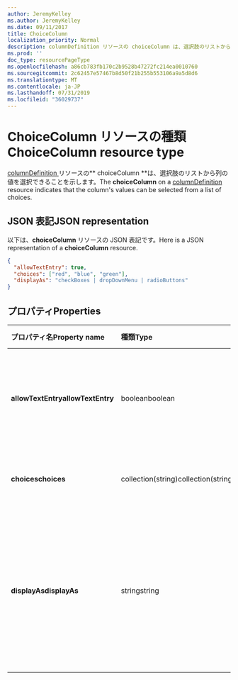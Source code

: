 ```yaml
---
author: JeremyKelley
ms.author: JeremyKelley
ms.date: 09/11/2017
title: ChoiceColumn
localization_priority: Normal
description: columnDefinition リソースの choiceColumn は、選択肢のリストから列の値を選択できることを示します。
ms.prod: ''
doc_type: resourcePageType
ms.openlocfilehash: a86cb783fb170c2b9528b47272fc214ea0010760
ms.sourcegitcommit: 2c62457e57467b8d50f21b255b553106a9a5d8d6
ms.translationtype: MT
ms.contentlocale: ja-JP
ms.lasthandoff: 07/31/2019
ms.locfileid: "36029737"
---
```

# <a name="choicecolumn-resource-type"></a><span data-ttu-id="9e455-103">ChoiceColumn リソースの種類</span><span class="sxs-lookup"><span data-stu-id="9e455-103">ChoiceColumn resource type</span></span>

<span data-ttu-id="9e455-104">[columnDefinition ](columndefinition.md)リソースの\*\* choiceColumn \*\*は、選択肢のリストから列の値を選択できることを示します。</span><span class="sxs-lookup"><span data-stu-id="9e455-104">The **choiceColumn** on a [columnDefinition](columndefinition.md) resource indicates that the column's values can be selected from a list of choices.</span></span>

## <a name="json-representation"></a><span data-ttu-id="9e455-105">JSON 表記</span><span class="sxs-lookup"><span data-stu-id="9e455-105">JSON representation</span></span>

<span data-ttu-id="9e455-106">以下は、**choiceColumn** リソースの JSON 表記です。</span><span class="sxs-lookup"><span data-stu-id="9e455-106">Here is a JSON representation of a **choiceColumn** resource.</span></span>
<!-- { "blockType": "resource", "@odata.type": "microsoft.graph.choiceColumn" } -->

```json
{
  "allowTextEntry": true,
  "choices": ["red", "blue", "green"],
  "displayAs": "checkBoxes | dropDownMenu | radioButtons"
}
```

## <a name="properties"></a><span data-ttu-id="9e455-107">プロパティ</span><span class="sxs-lookup"><span data-stu-id="9e455-107">Properties</span></span>

| <span data-ttu-id="9e455-108">プロパティ名</span><span class="sxs-lookup"><span data-stu-id="9e455-108">Property name</span></span>      | <span data-ttu-id="9e455-109">種類</span><span class="sxs-lookup"><span data-stu-id="9e455-109">Type</span></span>               | <span data-ttu-id="9e455-110">説明</span><span class="sxs-lookup"><span data-stu-id="9e455-110">Description</span></span>
|:-------------------|:-------------------|:----------------------------------------------
| <span data-ttu-id="9e455-111">**allowTextEntry**</span><span class="sxs-lookup"><span data-stu-id="9e455-111">**allowTextEntry**</span></span> | <span data-ttu-id="9e455-112">boolean</span><span class="sxs-lookup"><span data-stu-id="9e455-112">boolean</span></span>            | <span data-ttu-id="9e455-113">true の場合、設定された選択肢にないカスタム値を使用できます。</span><span class="sxs-lookup"><span data-stu-id="9e455-113">If true, allows custom values that aren't in the configured choices.</span></span>
| <span data-ttu-id="9e455-114">**choices**</span><span class="sxs-lookup"><span data-stu-id="9e455-114">**choices**</span></span>        | <span data-ttu-id="9e455-115">collection(string)</span><span class="sxs-lookup"><span data-stu-id="9e455-115">collection(string)</span></span> | <span data-ttu-id="9e455-116">この列に使用可能な値のリスト。</span><span class="sxs-lookup"><span data-stu-id="9e455-116">The list of values available for this column.</span></span>
| <span data-ttu-id="9e455-117">**displayAs**</span><span class="sxs-lookup"><span data-stu-id="9e455-117">**displayAs**</span></span>      | <span data-ttu-id="9e455-118">string</span><span class="sxs-lookup"><span data-stu-id="9e455-118">string</span></span>             | <span data-ttu-id="9e455-119">UX での選択肢の表示方法。</span><span class="sxs-lookup"><span data-stu-id="9e455-119">How the choices are to be presented in the UX.</span></span> <span data-ttu-id="9e455-120">`checkBoxes`、`dropDownMenu`、`radioButtons` のいずれかでなければなりません。</span><span class="sxs-lookup"><span data-stu-id="9e455-120">Must be one of `checkBoxes`, `dropDownMenu`, or `radioButtons`</span></span>


<!-- {
  "type": "#page.annotation",
  "description": "",
  "keywords": "",
  "section": "documentation",
  "suppressions": [
    "Warning: /api-reference/v1.0/resources/choicecolumn.md:
      Found potential enums in resource example that weren't defined in a table:(checkBoxes,dropDownMenu,radioButtons) are in resource, but () are in table"
  ],
  "tocPath": "Resources/ChoiceColumn"
} -->
